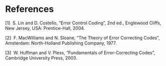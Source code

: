 # References 
[1]&nbsp; S. Lin and D. Costello, “Error Control Coding”, 2nd ed., Englewood
Cliffs, New Jersey, USA: Prentice-Hall, 2004.

[2]&nbsp; F. MacWilliams and N. Sloane, “The Theory of Error Correcting Codes”,
Amsterdam: North-Holland Publishing Company, 1977.

[3]&nbsp; W. Huffman and V. Pless, “Fundamentals of Error-Correcting Codes”,
Cambridge University Press, 2003.
